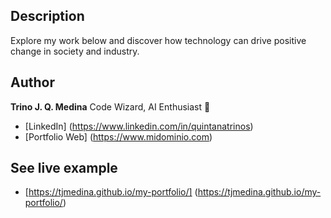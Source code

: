 ## Description 

Explore my work below and discover how technology can drive positive change in society and industry.
## Author 
**Trino J. Q. Medina**
Code Wizard, AI Enthusiast 🚀

* [LinkedIn] (https://www.linkedin.com/in/quintanatrinos)
* [Portfolio Web] (https://www.midominio.com)

## See live example
- [https://tjmedina.github.io/my-portfolio/] (https://tjmedina.github.io/my-portfolio/)

